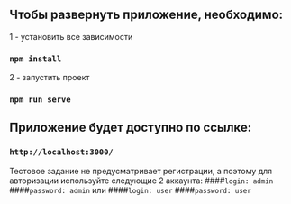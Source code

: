 ## Чтобы развернуть приложение, необходимо:

1 - установить все зависимости

### `npm install`

2 - запустить проект

### `npm run serve`

## Приложение будет доступно по ссылке:

### `http://localhost:3000/`

 Тестовое задание не предусматривает регистрации, а поэтому для авторизации используйте следующие 2 аккаунта:
####`login: admin `   
####`password: admin` 
или
####`login: user`
####`password: user`
